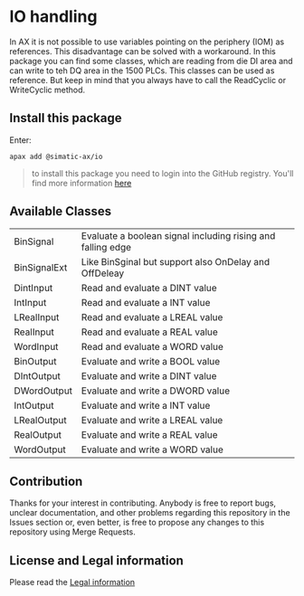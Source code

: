 # IO handling

In AX it is not possible to use variables pointing on the periphery (IOM) as references. This disadvantage can be solved with a workaround. In this package you can find some classes, which are reading from die DI area and can write to teh DQ area in the 1500 PLCs. This classes can be used as reference. But keep in mind that you always have to call the ReadCyclic or WriteCyclic method.

## Install this package

Enter:
```cli
apax add @simatic-ax/io
```

> to install this package you need to login into the GitHub registry. You'll find more information [here](https://github.com/simatic-ax/.github/blob/main/doc/personalaccesstoken.md) 

## Available Classes

|||
|-|-|
|BinSignal      | Evaluate a boolean signal including rising and falling edge |
|BinSignalExt   | Like BinSginal but support also OnDelay and OffDeleay |
|DintInput      | Read and evaluate a DINT value|
|IntInput       | Read and evaluate a INT value|
|LRealInput     | Read and evaluate a LREAL value |
|RealInput      | Read and evaluate a REAL value |
|WordInput      | Read and evaluate a WORD value |
|BinOutput      | Evaluate and write a BOOL value |
|DIntOutput      | Evaluate and write a DINT value |
|DWordOutput      | Evaluate and write a DWORD value |
|IntOutput      | Evaluate and write a INT value |
|LRealOutput      | Evaluate and write a LREAL value |
|RealOutput      | Evaluate and write a REAL value |
|WordOutput      | Evaluate and write a WORD value |


## Contribution

Thanks for your interest in contributing. Anybody is free to report bugs, unclear documentation, and other problems regarding this repository in the Issues section or, even better, is free to propose any changes to this repository using Merge Requests.

## License and Legal information

Please read the [Legal information](LICENSE.md)